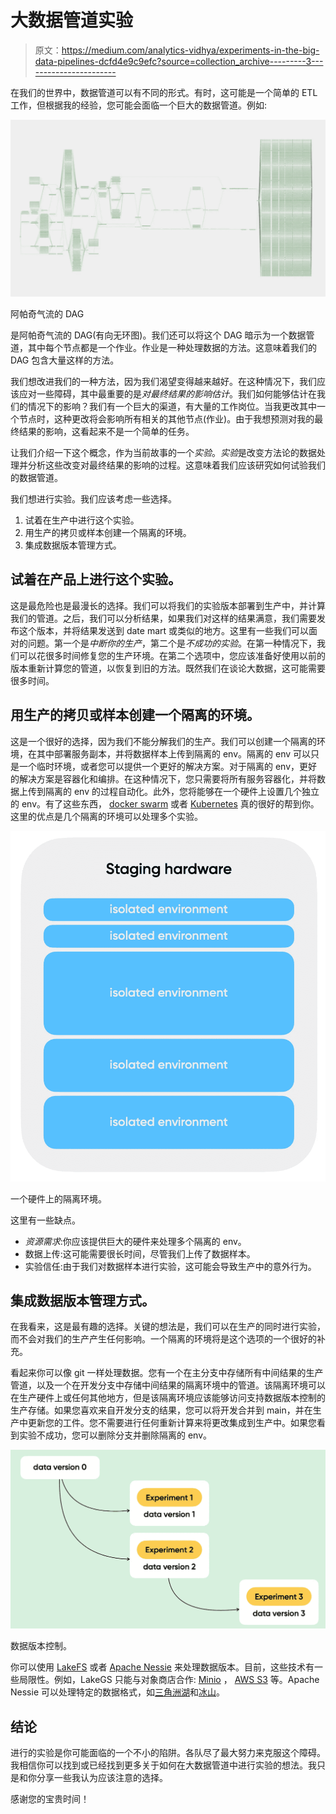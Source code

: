 # 大数据管道实验

> 原文：<https://medium.com/analytics-vidhya/experiments-in-the-big-data-pipelines-dcfd4e9c9efc?source=collection_archive---------3----------------------->

在我们的世界中，数据管道可以有不同的形式。有时，这可能是一个简单的 ETL 工作，但根据我的经验，您可能会面临一个巨大的数据管道。例如:

![](img/27c8ddf65ad46086507e99193441e9fc.png)

阿帕奇气流的 DAG

是阿帕奇气流的 DAG(有向无环图)。我们还可以将这个 DAG 暗示为一个数据管道，其中每个节点都是一个作业。作业是一种处理数据的方法。这意味着我们的 DAG 包含大量这样的方法。

我们想改进我们的一种方法，因为我们渴望变得越来越好。在这种情况下，我们应该应对一些障碍，其中最重要的是*对最终结果的影响估计*。我们如何能够估计在我们的情况下的影响？我们有一个巨大的渠道，有大量的工作岗位。当我更改其中一个节点时，这种更改将会影响所有相关的其他节点(作业)。由于我想预测对我的最终结果的影响，这看起来不是一个简单的任务。

让我们介绍一下这个概念，作为当前故事的一个*实验*。*实验*是改变方法论的数据处理并分析这些改变对最终结果的影响的过程。这意味着我们应该研究如何试验我们的数据管道。

我们想进行实验。我们应该考虑一些选择。

1.  试着在生产中进行这个实验。
2.  用生产的拷贝或样本创建一个隔离的环境。
3.  集成数据版本管理方式。

## 试着在产品上进行这个实验。

这是最危险也是最漫长的选择。我们可以将我们的实验版本部署到生产中，并计算我们的管道。之后，我们可以分析结果，如果我们对这样的结果满意，我们需要发布这个版本，并将结果发送到 date mart 或类似的地方。这里有一些我们可以面对的问题。第一个是*中断你的生产*，第二个是*不成功的实验*。在第一种情况下，我们可以花很多时间修复您的生产环境。在第二个选项中，您应该准备好使用以前的版本重新计算您的管道，以恢复到旧的方法。既然我们在谈论大数据，这可能需要很多时间。

## 用生产的拷贝或样本创建一个隔离的环境。

这是一个很好的选择，因为我们不能分解我们的生产。我们可以创建一个隔离的环境，在其中部署服务副本，并将数据样本上传到隔离的 env。隔离的 env 可以只是一个临时环境，或者您可以提供一个更好的解决方案。对于隔离的 env，更好的解决方案是容器化和编排。在这种情况下，您只需要将所有服务容器化，并将数据上传到隔离的 env 的过程自动化。此外，您将能够在一个硬件上设置几个独立的 env。有了这些东西， [docker swarm](https://docs.docker.com/engine/swarm/) 或者 [Kubernetes](https://kubernetes.io/) 真的很好的帮到你。这里的优点是几个隔离的环境可以处理多个实验。

![](img/fe8145d915e204096553737d1f6886a5.png)

一个硬件上的隔离环境。

这里有一些缺点。

*   *资源需求*:你应该提供巨大的硬件来处理多个隔离的 env。
*   数据上传:这可能需要很长时间，尽管我们上传了数据样本。
*   实验信任:由于我们对数据样本进行实验，这可能会导致生产中的意外行为。

## 集成数据版本管理方式。

在我看来，这是最有趣的选择。关键的想法是，我们可以在生产的同时进行实验，而不会对我们的生产产生任何影响。一个隔离的环境将是这个选项的一个很好的补充。

看起来你可以像 git 一样处理数据。您有一个在主分支中存储所有中间结果的生产管道，以及一个在开发分支中存储中间结果的隔离环境中的管道。该隔离环境可以在生产硬件上或任何其他地方，但是该隔离环境应该能够访问支持数据版本控制的生产存储。如果您喜欢来自开发分支的结果，您可以将开发合并到 main，并在生产中更新您的工件。您不需要进行任何重新计算来将更改集成到生产中。如果您看到实验不成功，您可以删除分支并删除隔离的 env。

![](img/e05410ea63053e8a87025cbf8fefd900.png)

数据版本控制。

你可以使用 [LakeFS](https://lakefs.io/) 或者 [Apache Nessie](https://projectnessie.org/) 来处理数据版本。目前，这些技术有一些局限性。例如，LakeGS 只能与对象商店合作: [Minio](https://min.io/) ， [AWS S3](https://aws.amazon.com/s3/) 等。Apache Nessie 可以处理特定的数据格式，如[三角洲湖](https://delta.io/)和[冰山](https://iceberg.apache.org/)。

## 结论

进行的实验是你可能面临的一个不小的陷阱。各队尽了最大努力来克服这个障碍。我相信你可以找到或已经找到更多关于如何在大数据管道中进行实验的想法。我只是和你分享一些我认为应该注意的选择。

感谢您的宝贵时间！